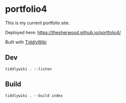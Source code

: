 # portfolio4

This is my current portfolio site.

Deployed here: https://thesherwood.github.io/portfolio4/

Built with [TiddlyWiki](https://tiddlywiki.com/)

## Dev

```
tiddlywiki . --listen
```

## Build

```
tiddlywiki . --build index
```
